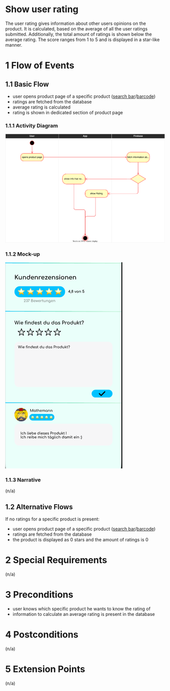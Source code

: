 # Show user rating
The user rating gives information about other users opinions on the product. 
It is calculated, based on the average of all the user ratings submitted. 
Additionally, the total amount of ratings is shown below the average rating.
The score ranges from 1 to 5 and is displayed in a star-like manner. 
# 1 Flow of Events
## 1.1 Basic Flow
- user opens product page of a specific product ([search bar](./UC1_Searchbar.md)/[barcode](./UC4_Scanner.md))
- ratings are fetched from the database
- average rating is calculated
- rating is shown in dedicated section of product page

### 1.1.1 Activity Diagram
![Activity Diagram](../resources/UC6_ShowRating.drawio.svg)

### 1.1.2 Mock-up
![Ingredients Screenshot](../resources/Ingredients_ratings.PNG)

### 1.1.3 Narrative
(n/a)

## 1.2 Alternative Flows
If no ratings for a specific product is present:
- user opens product page of a specific product ([search bar](./UC1_Searchbar.md)/[barcode](./UC4_Scanner.md))
- ratings are fetched from the database
- the product is displayed as 0 stars and the amount of ratings is 0

# 2 Special Requirements
(n/a)

# 3 Preconditions
- user knows which specific product he wants to know the rating of
- information to calculate an average rating is present in the database

# 4 Postconditions
(n/a)

# 5 Extension Points
(n/a)
